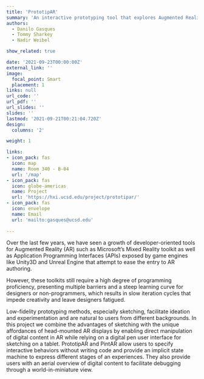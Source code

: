 ```yaml
---
title: 'PrototipAR'
summary: 'An interactive prototyping tool that explores Augmented Reality for the design of interactive spatial experiences.'
authors: 
  - Danilo Gasques
  - Tommy Sharkey
  - Nadir Weibel

show_related: true

date: '2021-09-23T00:00:00Z'
external_link: ''
image:
  focal_point: Smart
  placement: 1
links: null
url_code: ''
url_pdf: ''
url_slides: ''
slides: ''
lastmod: '2021-09-21T00:21:04.720Z'
design:
  columns: '2'

weight: 1

links:
- icon_pack: fas
  icon: map
  name: Room 340 - B-04
  url: '/map'
- icon_pack: fas
  icon: globe-americas
  name: Project
  url: 'https://hxi.ucsd.edu/project/prototipar/'
- icon_pack: fas
  icon: envelope
  name: Email
  url: 'mailto:gasques@ucsd.edu'
  
---
```

Over the last few years, we have seen a growth of developer-oriented tools for Augmented Reality (AR) such as Microsoft’s Mixed Reality toolkit as well as Application Programming Interfaces (APIs) exposed by game engines like Unity3D and Unreal Engine that attempt to ease the entry to AR authoring.

However, these toolkits still require a high degree of programming proficiency, presenting multiple barriers and a steep learning curve for designers or non-programmers, which results in slow iteration cycles that impede creativity and leave designers fatigued.

Low-fidelity prototyping methods, especially sketching, facilitate ideation and experimentation and are natural to users from different backgrounds. In this project we combine the advantages of sketching with the unique affordances of head-mounted AR displays by enabling direct manipulation of digital content in AR while relying on a digital pen user interface for sketching on a tablet. PrototipAR and PintAR allow users to specify interactive behaviors without writing code and provide an implicit state machine to express different stages of an experiences. They also provide users with an aerial overview of digital content to facilitate debugging through a world-in-miniature view.

